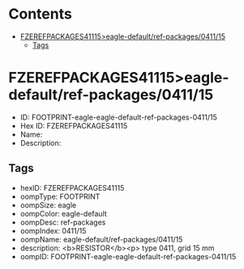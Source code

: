 



Contents
========

* [FZEREFPACKAGES41115>eagle-default/ref-packages/0411/15](#fzerefpackages41115eagle-defaultref-packages041115)
	* [Tags](#tags)

# FZEREFPACKAGES41115>eagle-default/ref-packages/0411/15

- ID: FOOTPRINT-eagle-eagle-default-ref-packages-0411/15
- Hex ID: FZEREFPACKAGES41115
- Name: 
- Description: 

## Tags

- hexID: FZEREFPACKAGES41115
- oompType: FOOTPRINT
- oompSize: eagle
- oompColor: eagle-default
- oompDesc: ref-packages
- oompIndex: 0411/15
- oompName: eagle-default/ref-packages/0411/15
- description: &lt;b&gt;RESISTOR&lt;/b&gt;&lt;p&gt;&#xD;
type 0411, grid 15 mm
- oompID: FOOTPRINT-eagle-eagle-default-ref-packages-0411/15
